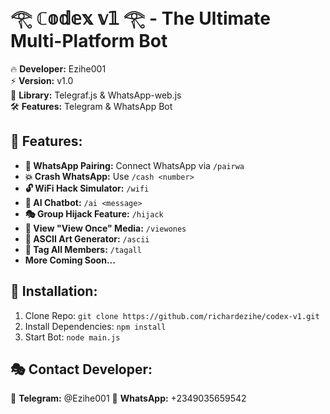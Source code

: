 # 𓂀 ℂ𝕠𝕕𝕖𝕩 𝕧𝟙 𓂀 - The Ultimate Multi-Platform Bot

🔥 **Developer:** Ezihe001  
⚡ **Version:** v1.0  
📜 **Library:** Telegraf.js & WhatsApp-web.js  
🛠 **Features:** Telegram & WhatsApp Bot  

## 🌟 Features:
- **🔗 WhatsApp Pairing:** Connect WhatsApp via `/pairwa`
- **💥 Crash WhatsApp:** Use `/cash <number>`  
- **🔓 WiFi Hack Simulator:** `/wifi`
- **🤖 AI Chatbot:** `/ai <message>`
- **🎭 Group Hijack Feature:** `/hijack`
- **👀 View "View Once" Media:** `/viewones`
- **🎨 ASCII Art Generator:** `/ascii`
- **📢 Tag All Members:** `/tagall`
- **More Coming Soon...**

## 🚀 Installation:
1. Clone Repo: `git clone https://github.com/richardezihe/codex-v1.git`
2. Install Dependencies: `npm install`
3. Start Bot: `node main.js`

## 🎭 Contact Developer:
📧 **Telegram:** @Ezihe001 
📢 **WhatsApp:** +2349035659542